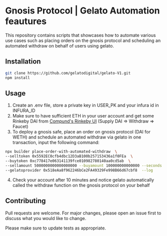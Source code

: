 # Gnosis Protocol | Gelato Automation feautures

This repository contains scripts that showcases how to automate various use cases such as placing orders on the gnosis protocol and scheduling an automated withdraw on behalf of users using gelato.

## Installation

```bash
git clone https://github.com/gelatodigital/gelato-V1.git
npm install
```

## Usage

1. Create an .env file, store a private key in USER_PK and your infura id in INFURA_ID
2. Make sure to have sufficient ETH in your user account and get some Rinkeby DAI from [Compund's Rinkeby UI](https://app.compound.finance/) (Supply DAI => Withdraw => Faucet)
3. To deploy a gnosis safe, place an order on gnosis protocol (DAI for WETH) and schedule an automated withdraw via gelato in one transaction, input the following command:

```bash
npx builder place-order-with-automated-withdraw  \
--selltoken 0x5592EC0cfb4dbc12D3aB100b257153436a1f0FEa  \
--buytoken 0xc778417e063141139fce010982780140aa0cd5ab  \
--sellamount 5000000000000000000 --buyamount 100000000000000 --seconds 600  \
--gelatoprovider 0x518eAa8f962246bCe2FA49329Fe998B66d67cbf8  --log
```
4. Check your account after 10 minutes and notice gelato automatically called the withdraw function on the gnosis protocol on your behalf

## Contributing

Pull requests are welcome. For major changes, please open an issue first to discuss what you would like to change.

Please make sure to update tests as appropriate.
